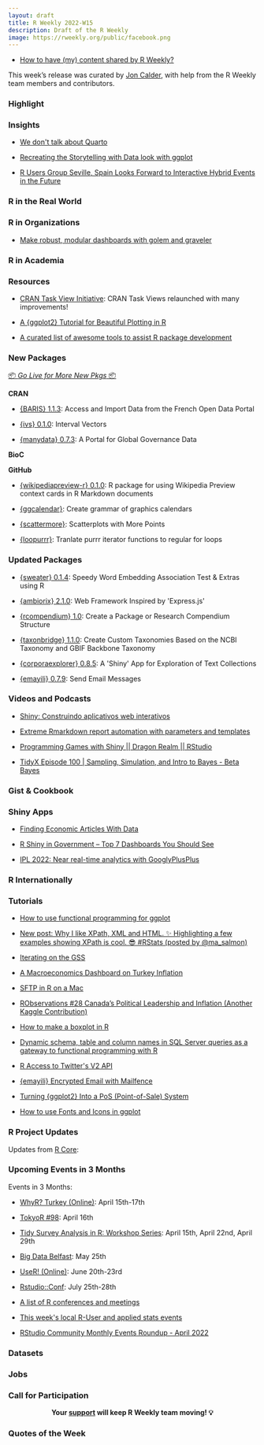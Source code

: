 ```yaml
---
layout: draft
title: R Weekly 2022-W15
description: Draft of the R Weekly
image: https://rweekly.org/public/facebook.png
---
```


+ [How to have (my) content shared by R Weekly?](https://github.com/rweekly/rweekly.org#how-to-have-my-content-shared-by-r-weekly)

This week’s release was curated by [Jon Calder](https://twitter.com/jonmcalder), with help from the R Weekly team members and contributors.

### Highlight



### Insights

+ [We don't talk about Quarto](https://www.apreshill.com/blog/2022-04-we-dont-talk-about-quarto/)

+ [Recreating the Storytelling with Data look with ggplot](https://albert-rapp.de/post/2022-03-29-recreating-the-swd-look/)

* [R Users Group Seville, Spain Looks Forward to Interactive Hybrid Events in the Future](https://www.r-consortium.org/blog/2022/04/06/r-users-group-seville-spain-looks-forward-to-interactive-hybrid-events-in-the-future)

### R in the Real World

### R in Organizations

+ [Make robust, modular dashboards with golem and graveler](https://www.rstudio.com/blog/make-robust-modular-dashboards-with-golem-and-graveler/)

### R in Academia

### Resources

+ [CRAN Task View Initiative](https://github.com/cran-task-views/ctv): CRAN Task Views relaunched with many improvements!

+ [A {ggplot2} Tutorial for Beautiful Plotting in R](https://www.cedricscherer.com/2019/08/05/a-ggplot2-tutorial-for-beautiful-plotting-in-r/)

+ [A curated list of awesome tools to assist R package development](https://github.com/IndrajeetPatil/awesome-r-pkgtools)

### New Packages

<p class="added-hostname"><a href="https://rweekly.org/live" target="_blank" class="externalLink">📦 <i>Go Live for More New Pkgs</i> 📦</a></p>

**CRAN**

+ [{BARIS} 1.1.3](https://cran.r-project.org/package=BARIS): Access and Import Data from the French Open Data Portal

+ [{ivs} 0.1.0](https://cran.r-project.org/package=ivs): Interval Vectors

+ [{manydata} 0.7.3](https://cran.r-project.org/package=manydata): A Portal for Global Governance Data

**BioC**

**GitHub**

+ [{wikipediapreview-r} 0.1.0](https://github.com/bearloga/wikipediapreview-r/): R package for using Wikipedia Preview context cards in R Markdown documents

+ [{ggcalendar}](https://github.com/EvaMaeRey/ggcalendar): Create grammar of graphics calendars

+ [{scattermore}](https://github.com/exaexa/scattermore): Scatterplots with More Points

+ [{loopurrr}](https://github.com/TimTeaFan/loopurrr/): Tranlate purrr iterator functions to regular for loops

### Updated Packages

+ [{sweater} 0.1.4](https://github.com/chainsawriot/sweater): Speedy Word Embedding Association Test & Extras using R

+ [{ambiorix} 2.1.0](https://cran.r-project.org/package=ambiorix): Web Framework Inspired by 'Express.js'

+ [{rcompendium} 1.0](https://cran.r-project.org/package=rcompendium): Create a Package or Research Compendium Structure

+ [{taxonbridge} 1.1.0](https://cran.r-project.org/package=taxonbridge): Create Custom Taxonomies Based on the NCBI Taxonomy and GBIF Backbone Taxonomy 

+ [{corporaexplorer} 0.8.5](https://cran.r-project.org/package=corporaexplorer): A 'Shiny' App for Exploration of Text Collections

+ [{emayili} 0.7.9](https://cran.r-project.org/package=emayili): Send Email Messages

### Videos and Podcasts

+ [Shiny: Construindo aplicativos web interativos](https://www.youtube.com/watch?v=rie8UpCwNMM)

+ [Extreme Rmarkdown report automation with parameters and templates](https://www.youtube.com/watch?v=mFEEkOYvAZg)

+ [Programming Games with Shiny || Dragon Realm || RStudio](https://www.youtube.com/watch?v=sD39WAZo99A)

+ [TidyX Episode 100 | Sampling, Simulation, and Intro to Bayes - Beta Bayes](https://www.youtube.com/watch?v=8IGoE8oVRVU)

### Gist & Cookbook

### Shiny Apps

+ [Finding Economic Articles With Data](https://skranz.github.io//r/2022/04/06/FindingEconomicArticles5.html)

+ [R Shiny in Government – Top 7 Dashboards You Should See](https://appsilon.com/r-shiny-in-government-examples/)

+ [IPL 2022: Near real-time analytics with GooglyPlusPlus](https://gigadom.in/2022/04/03/ipl-2022-near-real-time-analytics-with-googlyplusplus/)

### R Internationally

### Tutorials

+ [How to use functional programming for ggplot](https://albert-rapp.de/post/2022-03-25-functional-programming-when-geoms-are-not-vectorized/)

+ [New post: Why I like XPath, XML and HTML. ✨ Highlighting a few examples showing XPath is cool. 😎 #RStats (posted by @ma_salmon)](https://masalmon.eu/2022/04/08/xml-xpath/)

+ [Iterating on the GSS](https://kieranhealy.org/blog/archives/2022/04/08/iterating-on-the-gss/)

+ [A Macroeconomics Dashboard on Turkey Inflation](https://rviews.rstudio.com/2022/04/07/a-macroeconomics-dashboard-on-turkey-inflation/)

+ [SFTP in R on a Mac](https://bryer.org/post/2022-04-07-sftp_in_r_on_mac/)

+ [RObservations #28 Canada’s Political Leadership and Inflation (Another Kaggle Contribution)](https://bensstats.wordpress.com/2022/04/06/robservations-28-canadas-political-leadership-and-inflation-another-kaggle-contribution/)

+ [How to make a boxplot in R](https://www.rforecology.com/post/2022-04-06-how-to-make-a-boxplot-in-r/)

+ [Dynamic schema, table and column names in SQL Server queries as a gateway to functional programming with R](https://www.johnmackintosh.net/blog/2022-04-06-sql-schema-query/)

+ [R Access to Twitter's V2 API](https://www.bryanshalloway.com/2022/04/04/notes-on-r-access-to-twitter-s-v2-api/)

+ [{emayili} Encrypted Email with Mailfence](https://datawookie.dev/blog/2022/04/emayili-encrypted-email-with-mailfence/)

+ [Turning {ggplot2} Into a PoS (Point-of-Sale) System](https://rud.is/b/2022/04/03/turning-ggplot2-into-a-pos-point-of-sale-system/)

+ [How to use Fonts and Icons in ggplot](https://albert-rapp.de/post/2022-03-04-fonts-and-icons/)

<!--<div class="post-more-begin></div><div class="post-more-end"></div>-->

### R Project Updates

Updates from [R Core](http://developer.r-project.org/blosxom.cgi/R-devel/NEWS):

### Upcoming Events in 3 Months

Events in 3 Months:

+ [WhyR? Turkey (Online)](https://whyr.pl/2022/turkey/en/): April 15th-17th 

+ [TokyoR #98](https://tokyor.connpass.com/event/244200/): April 16th

+ [Tidy Survey Analysis in R: Workshop Series](https://www.mapor.org/2022-spring-webinar-series/): April 15th, April 22nd, April 29th

+ [Big Data Belfast](https://www.bigdatabelfast.com/): May 25th

+ [UseR! (Online)](https://user2022.r-project.org/): June 20th-23rd

+ [Rstudio::Conf](https://www.rstudio.com/conference/): July 25th-28th

+ [A list of R conferences and meetings](https://jumpingrivers.github.io/meetingsR/events.html)

+ [This week's local R-User and applied stats events](https://community.rstudio.com/c/irl)

+ [RStudio Community Monthly Events Roundup - April 2022](https://www.rstudio.com/blog/rstudio-community-monthly-events-roundup-april-2022/)

### Datasets

### Jobs

### Call for Participation

<p class="hide-support added-hostname support-rweekly" style="text-align: center;font-weight: bold;">Your <a class="non-visited externalLink" href="https://www.patreon.com/rweekly" onclick="pas(this)">support</a> will keep R Weekly team moving! 💡</p>

### Quotes of the Week
